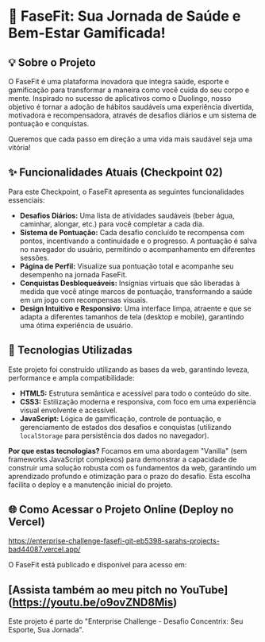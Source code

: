 # 🚀 FaseFit: Sua Jornada de Saúde e Bem-Estar Gamificada!

## 💡 Sobre o Projeto

O FaseFit é uma plataforma inovadora que integra saúde, esporte e gamificação para transformar a maneira como você cuida do seu corpo e mente. Inspirado no sucesso de aplicativos como o Duolingo, nosso objetivo é tornar a adoção de hábitos saudáveis uma experiência divertida, motivadora e recompensadora, através de desafios diários e um sistema de pontuação e conquistas.

Queremos que cada passo em direção a uma vida mais saudável seja uma vitória!

## ✨ Funcionalidades Atuais (Checkpoint 02)

Para este Checkpoint, o FaseFit apresenta as seguintes funcionalidades essenciais:

* **Desafios Diários:** Uma lista de atividades saudáveis (beber água, caminhar, alongar, etc.) para você completar a cada dia.
* **Sistema de Pontuação:** Cada desafio concluído te recompensa com pontos, incentivando a continuidade e o progresso. A pontuação é salva no navegador do usuário, permitindo o acompanhamento em diferentes sessões.
* **Página de Perfil:** Visualize sua pontuação total e acompanhe seu desempenho na jornada FaseFit.
* **Conquistas Desbloqueáveis:** Insígnias virtuais que são liberadas à medida que você atinge marcos de pontuação, transformando a saúde em um jogo com recompensas visuais.
* **Design Intuitivo e Responsivo:** Uma interface limpa, atraente e que se adapta a diferentes tamanhos de tela (desktop e mobile), garantindo uma ótima experiência de usuário.

## 🎯 Tecnologias Utilizadas

Este projeto foi construído utilizando as bases da web, garantindo leveza, performance e ampla compatibilidade:

* **HTML5:** Estrutura semântica e acessível para todo o conteúdo do site.
* **CSS3:** Estilização moderna e responsiva, com foco em uma experiência visual envolvente e acessível.
* **JavaScript:** Lógica de gamificação, controle de pontuação, e gerenciamento de estados dos desafios e conquistas (utilizando `localStorage` para persistência dos dados no navegador).

**Por que estas tecnologias?** Focamos em uma abordagem "Vanilla" (sem frameworks JavaScript complexos) para demonstrar a capacidade de construir uma solução robusta com os fundamentos da web, garantindo um aprendizado profundo e otimização para o prazo do desafio. Esta escolha facilita o deploy e a manutenção inicial do projeto.

## 🌐 Como Acessar o Projeto Online (Deploy no Vercel)
https://enterprise-challenge-fasefi-git-eb5398-sarahs-projects-bad44087.vercel.app/

O FaseFit está publicado e disponível para acesso em:

## [Assista também ao meu pitch no YouTube] (https://youtu.be/o9ovZND8Mis)

Este projeto é parte do "Enterprise Challenge - Desafio Concentrix: Seu Esporte, Sua Jornada".
